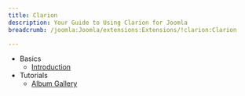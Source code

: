 ```yaml
---
title: Clarion
description: Your Guide to Using Clarion for Joomla
breadcrumb: /joomla:Joomla/extensions:Extensions/!clarion:Clarion

---
```


* Basics
    * [Introduction]()
* Tutorials
    * [Album Gallery]()
